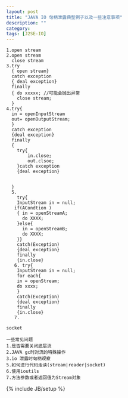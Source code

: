 ```yaml
---
layout: post
title: "JAVA IO 句柄泄露典型例子以及一些注意事项"
description: ""
category: 
tags: [J2SE-IO]
---
```


    1.open stream
	2.open stream 
	  close stream
	3.try
	  { open stream}
	  catch exception
	  { deal exception}
	  finally
	  { do xxxxx; //可能会抛出异常 
	  	close stream;
	  }
	4.try{
	  in = openInputStream
	  out= openOutputStream;
	  }
	  catch exception
	  {deal exception}
	  finally
	  {
	  	try{
	  		in.close;
	  		out.clsoe;
	  	}catch exception
	  	{deal exception}
	  	
	  	
	  }
	  5.
	    try{
	    InputStream in = null;
	   if(ACondtion )
	    { in = openStreamA;
	      do XXXX; 
	    }else{
	      in = openStreamB;
	      do XXXX;
	    }}
	    catch(Exception)
	    {deal exception}
	    finally
	    {in.close}
	   6. try{
	    InputStream in = null;
	    for each{
	    in = openStream;
	    do xxxx;
	    }
	    catch(Exception)
	    {deal exception}
	    finally
	    {in.close}
	   7. 
	
	socket 
	
	一些常见问题
	1.是否需要关闭底层流
	2.JAVA gc时对流的特殊操作
	3.io 泄露时句柄观察
	5.如何进行代码走读(stream|reader|socket)
	6.使用ioutils 
	7.方法参数或者返回值为Stream对象
	

{% include JB/setup %}
